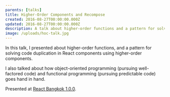 ```yaml
---
parents: [talks]
title: Higher-Order Components and Recompose
created: 2016-08-27T00:00:00.000Z
updated: 2016-08-27T00:00:00.000Z
description: A talk about higher-order functions and a pattern for solving code duplication in React components using higher-order components.
image: /uploads/hoc-talk.jpg
---
```


In this talk, I presented about higher-order functions, and a pattern
for solving code duplication in React components using higher-order
components.

I also talked about how object-oriented programming
(pursuing well-factored code) and functional programming (pursuing
predictable code) goes hand in hand.

<template>
  <YouTube id="MyX4Et5fqlY" />
</template>

Presented at [React Bangkok 1.0.0](https://reactbkk.github.io/1.0.0/).

<template>
  <CallToAction href="https://reactbkk.github.io/1.0.0/higher-order-components.pdf">
    Slides
  </CallToAction>
</template>
